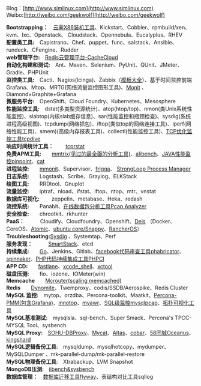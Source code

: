 
Blog：[http://www.simlinux.com](http://www.simlinux.com)<br>
Weibo:[http://weibo.com/geekwolf](http://weibo.com/geekwolf)<br>


**Bootstrapping：**&emsp;[云霁X86装机工具](http://github.com/idcos/osinstall)、Kickstart、Cobbler、rpmbuild/xen、kvm、lxc、Openstack、 Cloudstack、Opennebula、Eucalyplus、RHEV<br>
**配置类工具:**&emsp;Capistrano、Chef、puppet、func、salstack、Ansible、rundeck、CFengine、Rudder<br>
**web管理平台:**&emsp;[Redis云管理平台-CacheCloud](https://github.com/sohutv/cachecloud)<br>
**自动化构建和测试:**&emsp;Ant、Maven、Selenium、PyUnit、QUnit、JMeter、Gradle、PHPUnit<br>
**监控类工具:**&emsp;Cacti、Nagios(Icinga)、Zabbix（[模板大全](https://monitoringartist.github.io/zabbix-searcher/)）、基于时间监控前端Grafana、Mtop、MRTG(网络流量监控图形工具)、[Monit](https://mmonit.com/) 、Diamond+Graphite+Grafana<br>
**微服务平台:**&emsp;OpenShift、Cloud Foundry、Kubernetes、Mesosphere<br>
**性能监控工具:**&emsp;dstat(多类型资源统计)、atop(htop/top)、nmon(类Unix系统性能监控)、slabtop(内核slab缓存信息)、sar(性能监控和瓶颈检查)、sysdig(系统进程高级视图)、tcpdump(网络抓包)、iftop(类似top的网络连接工具)、iperf(网络性能工具)、smem)(高级内存报表工具)、collectl(性能监控工具)、[TCP优化监控工具tcpdive](https://github.com/fastos/tcpdive)<br>
**响应时间统计工具：** &emsp;&emsp;[tcprstat](https://github.com/Lowercases/tcprstat)<br>
**免费APM工具:**&emsp;&emsp;[mmtrix(见过的最全面的分析工具)](http://www.mmtrix.com/evaluate/result)、[alibench](http://alibench.com/)、[JAVA性能监控pinpoint](https://github.com/naver/pinpoint)、[cat](https://github.com/dianping/cat)<br>
**进程监控:**&emsp;&emsp;[mmonit](http://mmonit.com/monit/documentation/monit.html)、Supervisor、[frigga](https://github.com/xiaomi-sa/frigga)、 [StrongLoop Process Manager](http://strong-pm.io/compare/)<br>
**日志系统:**&emsp;&emsp;Logstash、Scribe、Graylog、ELKStack<br>
**绘图工具:**&emsp;&emsp;RRDtool、Gnuplot<br>
**流量监控:**&emsp;&emsp;iptraf、nload、ifstat、iftop、ntop、mtr、vnstat<br>
**数据库可视化:**&emsp;&emsp; zeppelin、metabase、Heka、redash<br>
**流控系统:**&emsp;&emsp;Panabit、[在线数据包分析工具Pcap Analyzer](http://le4f.net/post/post/pcap-online-analyzer)<br>
**安全检查:**&emsp;&emsp;chrootkit、rkhunter<br>
**PaaS：**&emsp;&emsp;&emsp;Cloudify、Cloudfoundry、Openshift、[Deis](http://www.deis.io/) （Docker、CoreOS、[Atomic](https://access.redhat.com/articles/rhel-atomic-getting-started)、[ubuntu core/Snappy](http://www.ubuntu.com/cloud/tools/snappy)、[RancherOS](http://rancher.com)） <br>
**Troubleshooting:**[Sysdig](http://www.sysdig.org/) 、Systemtap、Perf<br>
**服务发现：**&emsp;&emsp;&emsp;[SmartStack](http://nerds.airbnb.com)、etcd <br>
**持续集成:**&emsp;&emsp;[Go](http://www.go.cd)、Jenkins、Gitlab、[facebook代码审查工具phabricator](http://phabricator.org/)、[spinnaker](http://spinnaker.io/)、[PHP代码持续集成工具PHPCI](https://www.phptesting.org)<br>
**APP CD:**&emsp;&emsp;[fastlane](https://fastlane.tools/#tools)、[xcode_shell](https://github.com/webfrogs/xcode_shell.git)、[xctool](https://github.com/facebook/xctool.git)</br>
**磁盘压测:**&emsp;&emsp;fio、iozone、IOMeter(win)<br>
**Memcache**&emsp;&emsp;[Mcrouter(scaling memcached)](https://github.com/facebook/mcrouter)<br>
**Redis**&emsp;&emsp;[Dynomite](https://github.com/Netflix/dynomite)、Twemproxy、codis/SSDB/Aerospike、Redis Cluster<br>
**MySQL 监控:**&emsp;mytop、orzdba、Percona-toolkit、Maatkit、[Percona-PMM(包含Grafana)](https://www.percona.com/software/database-tools/percona-monitoring-and-management)、[innotop](http://www.percona.com/blog/2013/10/14/innotop-real-time-advanced-investigation-tool-mysql/)、[myawr](https://github.com/noodba/myawr)、[SQL级监控mysqlpcap](https://github.com/hoterran/tcpcollect)、[拓扑可视化工具](https://github.com/outbrain/orchestrator) <br>
**MySQL基准测试:**&emsp;mysqlsla、sql-bench、Super Smack、Percona's TPCC-MYSQL Tool、sysbench <br>
**MySQL Proxy:**&emsp;[SOHU-DBProxy](https://github.com/SOHUDBA/SOHU-DBProxy)、[Mycat](http://www.mycat.org.cn/)、[Altas](https://github.com/Qihoo360/Atlas)、[cobar](https://github.com/alibaba/cobar)、[58同城Oceanus](https://github.com/58code/Oceanus)、[kingshard](https://github.com/flike/kingshard)<br>
**MySQL逻辑备份工具**:&emsp;mysqldump、mysqlhotcopy、mydumper、MySQLDumper 、mk-parallel-dump/mk-parallel-restore<br>
**MySQL物理备份工具**:&emsp;Xtrabackup、LVM Snapshot<br>
**MongoDB压测:**&emsp;[iibench&sysbench](https://github.com/tmcallaghan)<br>
**数据库管理：**&emsp;[数据库迁移工具flyway](https://flywaydb.org/)、表结构对比工具sqllog

